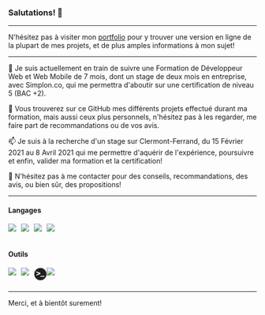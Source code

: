 ### Salutations! 👋

---

N'hésitez pas à visiter mon <a href="http://www.developer-road.com">portfolio</a> pour y trouver une version en ligne de la plupart de mes projets, et de plus amples informations à mon sujet!

---

🌱 Je suis actuellement en train de suivre une Formation de Développeur Web et Web Mobile de 7 mois, dont un stage de deux mois en entreprise, avec Simplon.co, qui me permettra d'aboutir sur une certification de niveau 5 (BAC +2).



🔭 Vous trouverez sur ce GitHub mes différents projets effectué durant ma formation, mais aussi ceux plus personnels, n'hésitez pas à les regarder, me faire part de recommandations ou de vos avis.



📫 Je suis à la recherche d'un stage sur Clermont-Ferrand, du 15 Février 2021 au 8 Avril 2021 qui me permettre d'aquérir de l'expérience, poursuivre et enfin, valider ma formation et la certification!



💬 N'hésitez pas à me contacter pour des conseils, recommandations, des avis, ou bien sûr, des propositions!

---

#### Langages

<img align="left" width="26px" src="https://upload.wikimedia.org/wikipedia/commons/thumb/8/80/HTML5_logo_resized.svg/725px-HTML5_logo_resized.svg.png"/>
<img align="left" width="26px" src="https://img1.freepng.fr/20180503/dsq/kisspng-cascading-style-sheets-css3-bootstrap-valid-5aeaf82a9e2723.1207600815253483946478.jpg"/>
<img align="left" width="26px" src="https://upload.wikimedia.org/wikipedia/commons/thumb/d/d4/Javascript-shield.svg/726px-Javascript-shield.svg.png"/>
<img align="left" width="26px" src="https://pngimg.com/uploads/php/php_PNG43.png"/>
</br>
</br>

#### Outils

<img align="left" width="26px" src="https://upload.wikimedia.org/wikipedia/commons/thumb/9/9a/Visual_Studio_Code_1.35_icon.svg/1200px-Visual_Studio_Code_1.35_icon.svg.png"/>
<img align="left" width="26px" src="https://upload.wikimedia.org/wikipedia/commons/9/91/Octicons-mark-github.svg"/>
<img align="left" width="26px" src="https://raw.githubusercontent.com/github/explore/80688e429a7d4ef2fca1e82350fe8e3517d3494d/topics/terminal/terminal.png"/>
<img align="left" width="26px" src="https://uploads-ssl.webflow.com/5ec79bd59ef05a6bd3b29386/5ef16dea048a428b21fe8b22_download_logo_figma_vector_logo_svg_eps_png_psd_ai_color_free_-_el_...png"/>


</br>
</br>



---

Merci, et à bientôt surement!
